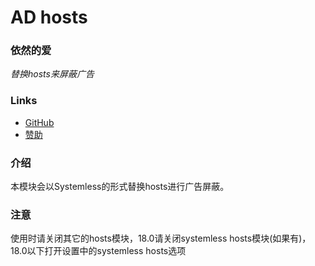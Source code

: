 # AD hosts
### 依然的爱
*替换hosts来屏蔽广告*

### Links
* [GitHub](https://github.com/E7KMbb/AD-hosts)
* [赞助](https://azz.net/aisauce)

### 介绍
本模块会以Systemless的形式替换hosts进行广告屏蔽。

### 注意
使用时请关闭其它的hosts模块，18.0请关闭systemless hosts模块(如果有)，18.0以下打开设置中的systemless hosts选项
